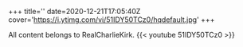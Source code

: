 +++
title=''
date=2020-12-21T17:05:40Z
cover='https://i.ytimg.com/vi/51IDY50TCz0/hqdefault.jpg'
+++

All content belongs to RealCharlieKirk.
{{< youtube 51IDY50TCz0 >}}
